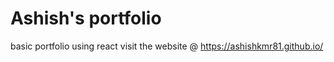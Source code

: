 # Ashish's portfolio
 basic portfolio using react
 visit the website @ https://ashishkmr81.github.io/
 

